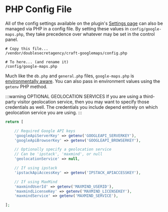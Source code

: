 # PHP Config File

All of the config settings available on the plugin's [Settings page](/settings/) can also be managed via PHP in a config file. By setting these values in `config/google-maps.php`, they take precedence over whatever may be set in the control panel.

```shell
# Copy this file...
/vendor/doublesecretagency/craft-googlemaps/config.php

# To here... (and rename it)
/config/google-maps.php
```

Much like the `db.php` and `general.php` files, `google-maps.php` is [environmentally aware](https://docs.craftcms.com/v3/config/environments.html#config-files). You can also pass in environment values using the `getenv` PHP method.

:::warning OPTIONAL GEOLOCATION SERVICES
If you are using a third-party visitor geolocation service, then you may want to specify those credentials as well. The credentials you include depend entirely on which geolocation service you are using.
:::

```php
return [

    // Required Google API keys
    'googleApiServerKey' => getenv('GOOGLEAPI_SERVERKEY'),
    'googleApiBrowserKey' => getenv('GOOGLEAPI_BROWSERKEY'),

    // Optionally specify a geolocation service
    // Can be 'ipstack', 'maxmind', or null
    'geolocationService' => null,

    // If using ipstack
    'ipstackApiAccessKey' => getenv('IPSTACK_APIACCESSKEY'),

    // If using MaxMind
    'maxmindUserId' => getenv('MAXMIND_USERID'),
    'maxmindLicenseKey' => getenv('MAXMIND_LICENSEKEY'),
    'maxmindService' => getenv('MAXMIND_SERVICE'),

];
```
